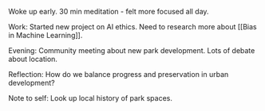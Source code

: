 
Woke up early. 30 min meditation - felt more focused all day.

Work: Started new project on AI ethics. Need to research more about [[Bias in Machine Learning]].

Evening: Community meeting about new park development. Lots of debate about location.

Reflection: How do we balance progress and preservation in urban development?

Note to self: Look up local history of park spaces.

